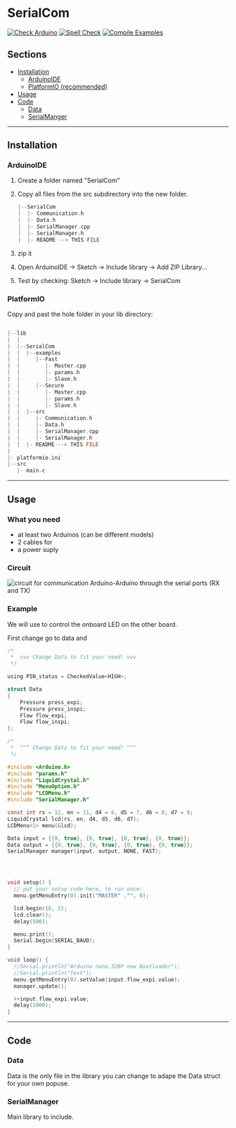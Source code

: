 # SerialCom
[![Check Arduino](https://github.com/BEAT-System/SerialCom/actions/workflows/check-arduino.yml/badge.svg)](https://github.com/BEAT-System/SerialCom/actions/workflows/check-arduino.yml)
[![Spell Check](https://github.com/BEAT-System/SerialCom/actions/workflows/spell-check.yml/badge.svg)](https://github.com/BEAT-System/SerialCom/actions/workflows/spell-check.yml)
[![Compile Examples](https://github.com/BEAT-System/SerialCom/actions/workflows/compile-examples.yml/badge.svg)](https://github.com/BEAT-System/SerialCom/actions/workflows/compile-examples.yml)

## Sections

- [Installation](#installation)
  - [ArduinoIDE](#arduinoide)
  - [PlatformIO (recommended)](#platformio)
- [Usage](#usage)
- [Code](#code)
  - [Data](#data)
  - [SerialManger](#serialmanager)

---

## Installation

### ArduinoIDE

1. Create a folder named "SerialCom"
1. Copy all files from the src subdirectory into the new folder.

    ```C
    |--SerialCom
    |  |- Communication.h
    |  |- Data.h
    |  |- SerialManager.cpp
    |  |- SerialManager.h
    |  |- README --> THIS FILE
    ```

1. zip it
1. Open ArduinoIDE -> Sketch -> Include library -> Add ZIP Library...
1. Test by checking: Sketch -> Include library -> SerialCom

### PlatformIO

Copy and past the hole folder in your lib directory:

```C

|--lib
|  |
|  |--SerialCom
|  |  |--examples
|  |     |--Fast
|  |        |- Master.cpp
|  |        |- params.h
|  |        |- Slave.h
|  |     |--Secure
|  |        |- Master.cpp
|  |        |- params.h
|  |        |- Slave.h
|  |  |--src
|  |     |- Communication.h
|  |     |- Data.h
|  |     |- SerialManager.cpp
|  |     |- SerialManager.h
|  |  |- README --> THIS FILE
|
|- platformio.ini
|--src
   |- main.c

```

---

## Usage

### What you need

- at least two Arduinos (can be different models)
- 2 cables for
- a power suply

### Circuit

![circuit for communication Arduino-Arduino  through the serial ports (RX and TX)](https://robotic-controls.com/sites/default/files/learn/Arduino-ArduinoSerial.png)

### Example

We will use to control the onboard LED on the other board.

First change go to data and 

```C
/*
 *	vvv Change Data to fit your need! vvv
 */

using PIN_status = CheckedValue<HIGH>;

struct Data
{
    Pressure press_expi;
    Pressure press_inspi;
    Flow flow_expi;
    Flow flow_inspi;
};

/*
 *	^^^ Change Data to fit your need! ^^^
 */
```


```C
#include <Arduino.h>
#include "params.h"
#include "LiquidCrystal.h"
#include "MenuOption.h"
#include "LCDMenu.h"
#include "SerialManager.h"

const int rs = 12, en = 11, d4 = 6, d5 = 7, d6 = 8, d7 = 9;
LiquidCrystal lcd(rs, en, d4, d5, d6, d7);
LCDMenu<1> menu(&lcd);

Data input = {{0, true}, {0, true}, {0, true}, {0, true}};
Data output = {{0, true}, {0, true}, {0, true}, {0, true}};
SerialManager manager(input, output, NONE, FAST);




void setup() {
  // put your setup code here, to run once:
  menu.getMenuEntry(0).init("MASTER" ,"", 0);

  lcd.begin(16, 2);
  lcd.clear();
  delay(500); 

  menu.print();
  Serial.begin(SERIAL_BAUD);
}

void loop() {
  //Serial.println("Arduino nano 328P new Bootloader");
  //Serial.println("Test");
  menu.getMenuEntry(0).setValue(input.flow_expi.value);
  manager.update();

  ++input.flow_expi.value;
  delay(1000);
}

```

---

## Code

### Data

Data is the only file in the library you can change to adape the Data struct for your own popuse.

### SerialManager

Main library to include.

